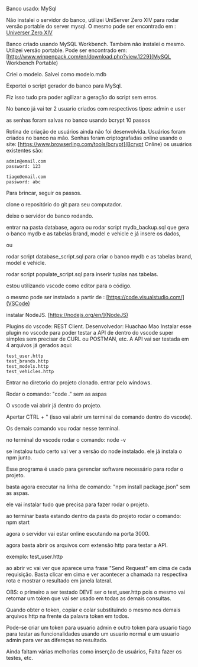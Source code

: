 Banco usado: MySql

Não instalei o servidor do banco, utilizei UniServer Zero XIV para rodar versão portable do server mysql.
O mesmo pode ser encontrado em : [Universer Zero XIV](https://www.uniformserver.com/)

Banco criado usando MySQL Workbench.
Também não instalei o mesmo. Utilizei versão portable.
Pode ser encontrado em: [http://www.winpenpack.com/en/download.php?view.1229](MySQL Workbench Portable)

Criei o modelo. Salvei como modelo.mdb

Exportei o script gerador do banco para MySql.

Fiz isso tudo pra poder agilizar a geração do script sem erros.


No banco já vai ter 2 usuario criados com respectivos tipos: admin e user

as senhas foram salvas no banco usando bcrypt 10 passos

Rotina de criação de usuários ainda não foi desenvolvida. Usuários foram criados no banco na mão.
Senhas foram criptografadas online usando o site: [https://www.browserling.com/tools/bcrypt](Bcrypt Online)
os usuários existentes são:
```
admin@email.com
password: 123

tiago@email.com
password: abc
```
Para brincar, seguir os passos.

clone o repositório do git para seu computador.

deixe o servidor do banco rodando.

entrar na pasta database,
agora ou rodar script mydb_backup.sql que gera o banco mydb e as tabelas brand, model e vehicle e já insere os dados,

ou 

rodar script database_script.sql para criar o banco mydb e as tabelas brand, model e vehicle.

rodar script populate_script.sql para inserir tuplas nas tabelas.

estou utilizando vscode como editor para o código.

o mesmo pode ser instalado a partir de : [https://code.visualstudio.com/](VSCode)

instalar NodeJS. [https://nodejs.org/en/](NodeJS)

Plugins do vscode: REST Client. Desenvolvedor: Huachao Mao
Instalar esse plugin no vscode para poder testar a API de dentro do vscode super simples sem precisar de CURL ou POSTMAN, etc.
A API vai ser testada em 4 arquivos já gerados aqui:
```
test_user.http
test_brands.http
test_models.http
test_vehicles.http
```
Entrar no diretorio do projeto clonado. entrar pelo windows.

Rodar o comando: "code ." sem as aspas

O vscode vai abrir já dentro do projeto.

Apertar CTRL + " (isso vai abrir um terminal de comando dentro do vscode).

Os demais comando vou rodar nesse terminal.

no terminal do vscode rodar o comando: node -v 

se instalou tudo certo vai ver a versão do node instalado. ele já instala o npm junto.

Esse programa é usado para gerenciar software necessário para rodar o projeto.

basta agora executar na linha de comando: "npm install package.json" sem as aspas.

ele vai instalar tudo que precisa para fazer rodar o projeto.

ao terminar basta estando dentro da pasta do projeto rodar o comando: npm start

agora o servidor vai estar online escutando na porta 3000.

agora basta abrir os arquivos com extensão http para testar a API.

exemplo: test_user.http

ao abrir vc vai ver que aparece uma frase "Send Request" em cima de cada requisição. Basta clicar em cima e ver acontecer a chamada na respectiva rota e mostrar o resultado em janela lateral.

OBS: o primeiro a ser testado DEVE ser o test_user.http pois o mesmo vai retornar um token que vai ser usado em todas
 as demais consultas.

Quando obter o token, copiar e colar substituindo o mesmo nos demais arquivos http na frente da palavra token em todos.

Pode-se criar um token para usuario admin e outro token para usuario tiago para testar as funcionalidades usando
um usuario normal e um usuario admin para ver as difereças no resultado.

Ainda faltam várias melhorias como inserção de usuários, Falta fazer os testes, etc.

